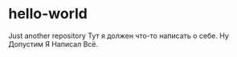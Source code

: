 # hello-world
Just another repository
Тут я должен что-то написать о себе.
Ну
Допустим
Я
Написал
Всё.
